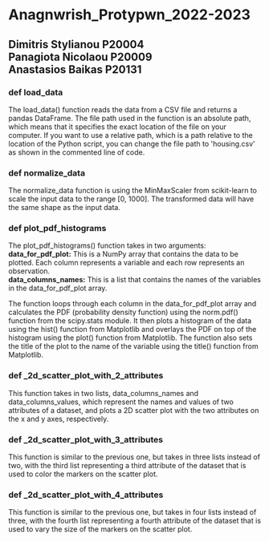 # Anagnwrish_Protypwn_2022-2023

## Dimitris Stylianou P20004 <br> Panagiota Nicolaou P20009 <br> Anastasios Baikas P20131

### def load_data<br>
The load_data() function reads the data from a CSV file and returns a pandas DataFrame. The file path used in the function is an absolute path, which means that it specifies the exact location of the file on your computer. If you want to use a relative path, which is a path relative to the location of the Python script, you can change the file path to 'housing.csv' as shown in the commented line of code.

### def normalize_data<br>
  The normalize_data function is using the MinMaxScaler from scikit-learn to scale the input data to the range [0, 1000]. The transformed data will have the same shape as the input data.

### def plot_pdf_histograms<br>
  The plot_pdf_histograms() function takes in two arguments:<br>
  **data_for_pdf_plot:** This is a NumPy array that contains the data to be plotted. Each column represents a variable and each row represents an observation.<br>**data_columns_names:** This is a list that contains the names of the variables in the data_for_pdf_plot array.

  The function loops through each column in the data_for_pdf_plot array and calculates the PDF (probability density function) using the norm.pdf() function from the scipy.stats module. It then plots a histogram of the data using the hist() function from Matplotlib and overlays the PDF on top of the histogram using the plot() function from Matplotlib. The function also sets the title of the plot to the name of the variable using the title() function from Matplotlib.

### def _2d_scatter_plot_with_2_attributes<br>
This function takes in two lists, data_columns_names and data_columns_values, which represent the names and values of two attributes of a dataset, and plots a 2D scatter plot with the two attributes on the x and y axes, respectively.

### def _2d_scatter_plot_with_3_attributes<br>
This function is similar to the previous one, but takes in three lists instead of two, with the third list representing a third attribute of the dataset that is used to color the markers on the scatter plot.

### def _2d_scatter_plot_with_4_attributes<br>
This function is similar to the previous one, but takes in four lists instead of three, with the fourth list representing a fourth attribute of the dataset that is used to vary the size of the markers on the scatter plot.
